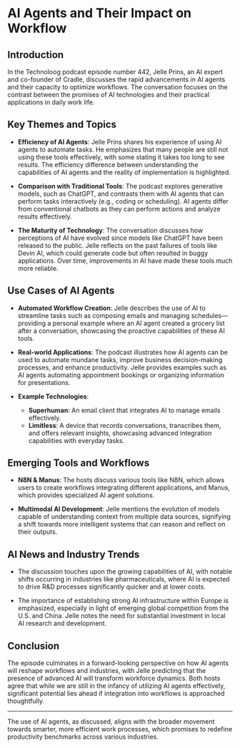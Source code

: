 # AI Agents and Their Impact on Workflow

## Introduction
In the Technoloog podcast episode number 442, Jelle Prins, an AI expert and co-founder of Cradle, discusses the rapid advancements in AI agents and their capacity to optimize workflows. The conversation focuses on the contrast between the promises of AI technologies and their practical applications in daily work life.

## Key Themes and Topics
- **Efficiency of AI Agents**: Jelle Prins shares his experience of using AI agents to automate tasks. He emphasizes that many people are still not using these tools effectively, with some stating it takes too long to see results. The efficiency difference between understanding the capabilities of AI agents and the reality of implementation is highlighted.

- **Comparison with Traditional Tools**: The podcast explores generative models, such as ChatGPT, and contrasts them with AI agents that can perform tasks interactively (e.g., coding or scheduling). AI agents differ from conventional chatbots as they can perform actions and analyze results effectively.

- **The Maturity of Technology**: The conversation discusses how perceptions of AI have evolved since models like ChatGPT have been released to the public. Jelle reflects on the past failures of tools like Devin AI, which could generate code but often resulted in buggy applications. Over time, improvements in AI have made these tools much more reliable.

## Use Cases of AI Agents
- **Automated Workflow Creation**: Jelle describes the use of AI to streamline tasks such as composing emails and managing schedules—providing a personal example where an AI agent created a grocery list after a conversation, showcasing the proactive capabilities of these AI tools.

- **Real-world Applications**: The podcast illustrates how AI agents can be used to automate mundane tasks, improve business decision-making processes, and enhance productivity. Jelle provides examples such as AI agents automating appointment bookings or organizing information for presentations.

- **Example Technologies**: 
    - **Superhuman**: An email client that integrates AI to manage emails effectively.
    - **Limitless**: A device that records conversations, transcribes them, and offers relevant insights, showcasing advanced integration capabilities with everyday tasks.

## Emerging Tools and Workflows
- **N8N & Manus**: The hosts discuss various tools like N8N, which allows users to create workflows integrating different applications, and Manus, which provides specialized AI agent solutions.

- **Multimodal AI Development**: Jelle mentions the evolution of models capable of understanding context from multiple data sources, signifying a shift towards more intelligent systems that can reason and reflect on their outputs.

## AI News and Industry Trends
- The discussion touches upon the growing capabilities of AI, with notable shifts occurring in industries like pharmaceuticals, where AI is expected to drive R&D processes significantly quicker and at lower costs.

- The importance of establishing strong AI infrastructure within Europe is emphasized, especially in light of emerging global competition from the U.S. and China. Jelle notes the need for substantial investment in local AI research and development.

## Conclusion
The episode culminates in a forward-looking perspective on how AI agents will reshape workflows and industries, with Jelle predicting that the presence of advanced AI will transform workforce dynamics. Both hosts agree that while we are still in the infancy of utilizing AI agents effectively, significant potential lies ahead if integration into workflows is approached thoughtfully.

--- 

The use of AI agents, as discussed, aligns with the broader movement towards smarter, more efficient work processes, which promises to redefine productivity benchmarks across various industries.